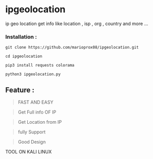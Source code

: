 # ipgeolocation
ip geo location get info like location , isp , org , country and more ...


### Installation : 

` git clone https://github.com/marioprox08/ipgeolocation.git `

` cd ipgeolocation `

` pip3 install requests colorama `

` python3 ipgeolocation.py `

## Feature : 
> FAST AND EASY

> Get Full info OF IP

> Get Location from IP

> fully Support 

> Good Design

TOOL ON KALI LINUX

